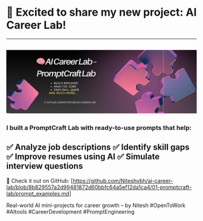 # 🚀 Excited to share my new project: **AI Career Lab**!
---
![AI Career Lab – PromptCraft Lab](01-promptcraft-lab/Banner.png)
---
### I built a PromptCraft Lab with ready-to-use prompts that help:
✅ Analyze job descriptions
✅ Identify skill gaps
✅ Improve resumes using AI
✅ Simulate interview questions
---
🔗 Check it out on GitHub: [https://github.com/Niteshvbh/ai-career-lab/blob/8b829557a2d99481872d60bbfc64a5ef12da1ca4/01-promptcraft-lab/prompt_examples.md]

Real-world AI mini-projects for career growth – by Nitesh
#OpenToWork #AItools #CareerDevelopment #PromptEngineering
